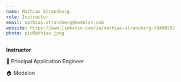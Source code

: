 ```yaml
---
name: Mathias Strandberg
role: Instructor
email: mathias.strandberg@modelon.com
website: https://www.linkedin.com/in/mathias-strandberg-5849929/
photo: picMathias.jpeg
---
```


<strong>Instructor</strong>

💼 Principal Application Engineer 

🏠 Modelon
